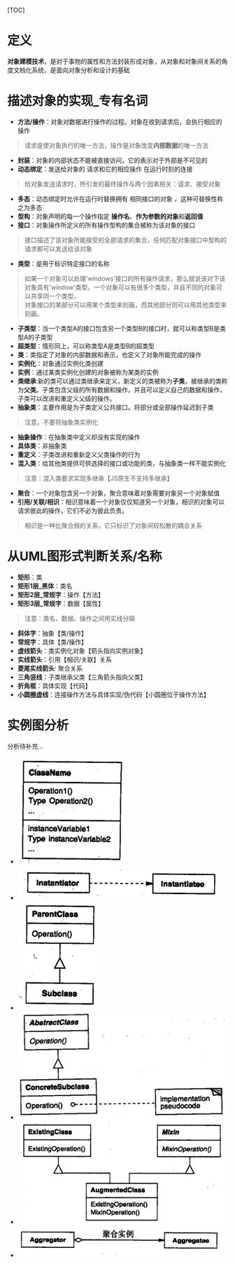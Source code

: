 [TOC]

# 定义
**对象建模技术**，是对于事物的属性和方法封装形成对象，从对象和对象间关系的角度文档化系统，是面向对象分析和设计的基础

# 描述对象的实现_专有名词
- **方法/操作**：对象对数据进行操作的过程。对象在收到请求后，会执行相应的操作
> 请求是使对象执行的唯一方法，操作是对象改变**内部数据**的唯一方法
- **封装**：对象的内部状态不能被直接访问，它的表示对于外部是不可见的
- **动态绑定**：发送给对象的 请求和它的相应操作 在运行时刻的连接 
> 给对象发送请求时，所引发的最终操作与两个因素相关：请求、接受对象
- **多态**：动态绑定时允许在运行时替换拥有 相同接口的对象 ，这种可替换性称之为多态
- **型构**：对象声明的每一个操作指定 **操作名**、**作为参数的对象**和**返回值**
- **接口**：对象操作所定义的所有操作型构的集合被称为该对象的接口
> 接口描述了该对象所能接受的全部请求的集合，任何匹配对象接口中型构的请求都可以发送给该对象
- **类型**：是用于标识特定接口的名称
> 如果一个对象可以处理'windows'接口的所有操作请求，那么就说该对下该对象具有'window'类型，一个对象可以有很多个类型，并且不同的对象可以共享同一个类型。<br/>
> 对象接口的某部分可以用某个类型来刻画，而其他部分则可以用其他类型来刻画。
- **子类型**：当一个类型A的接口包含另一个类型B的接口时，就可以称类型B是类型A的子类型
- **超类型**：情形同上，可以称类型A是类型B的超类型
- **类**：类指定了对象的内部数据和表示，也定义了对象所能完成的操作
- **实例化**：对象通过实例化类创建
- **实例**：通过某类实例化创建的对象被称为某类的实例
- **类继承**:新的类可以通过类继承来定义，新定义的类被称为**子类**，被继承的类称为**父类**。子类包含父级的所有数据和操作，并且可以定义自己的数据和操作，子类可以改进和重定义父级的操作。
- **抽象类**：主要作用是为子类定义公共接口。将部分或全部操作延迟到子类
> 注意，不要将抽象类实例化
- **抽象操作**：在抽象类中定义却没有实现的操作
- **具体类**：非抽象类
- **重定义**：子类改进和重新定义父类操作的行为
- **混入类**：给其他类提供可供选择的接口或功能的类，与抽象类一样不能实例化
> 注意：混入类要求实现多继承【JS原生不支持多继承】
- **聚合**：一个对象包含另一个对象，聚合意味着对象需要对象另一个对象赋值
- **引用/关联/相识**：相识意味着一个对象仅仅知道另一个对象，相识的对象可以请求彼此的操作，它们不必为彼此负责。
> 相识是一种比聚合弱的关系，它只标识了对象间较松散的耦合关系

# 从UML图形式判断关系/名称
- **矩形**：类
- **矩形1层_黑体**：类名
- **矩形2层_常规字**：操作【方法】
- **矩形3层_常规字**：数据【属性】
> 注意：类名、数据、操作之间用实线分隔
- **斜体字**：抽象【类/操作】
- **常规字**：具体【类/操作】
- **虚线箭头**：类实例化对象【箭头指向实例对象】
- **实线箭头**：引用【相识/关联】关系
- **菱尾实线箭头**: 聚合关系
- **三角竖线**：子类继承父类【三角箭头指向父类】
- **折角框**：具体实现【代码】
- **小圆圈虚线**：连接操作方法与具体实现/伪代码【小圆圈位于操作方法】

# 实例图分析
分析待补充...
- ![img](../img/OMT1.png)
- ![img](../img/OMT2.png)
- ![img](../img/OMT3.png)
- ![img](../img/OMT4.png)
- ![img](../img/OMT5.png)
- ![img](../img/OMT6.png)


